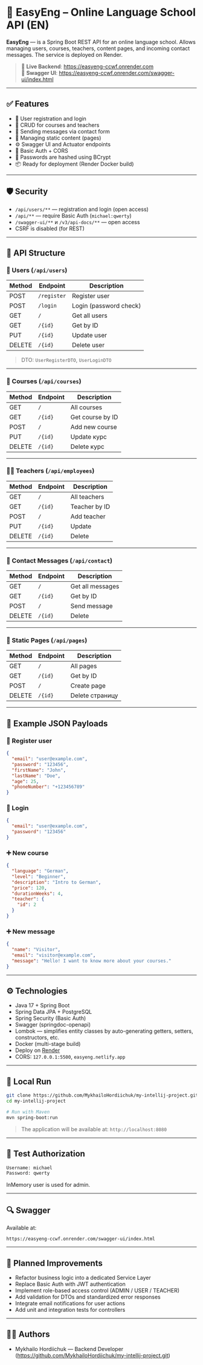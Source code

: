 
# 🏫 EasyEng – Online Language School API (EN)

**EasyEng** — is a Spring Boot REST API for an online language school. Allows managing users, courses, teachers, content pages, and incoming contact messages. The service is deployed on Render.

> 🔗 **Live Backend**: https://easyeng-ccwf.onrender.com  
> 🧪 **Swagger UI**: https://easyeng-ccwf.onrender.com/swagger-ui/index.html  

---

## ✅ Features

- 🔐 User registration and login
- 📘 CRUD for courses and teachers
- 💬 Sending messages via contact form
- 🧾 Managing static content (pages)
- ⚙️ Swagger UI and Actuator endpoints
- 🔐 Basic Auth + CORS
- 🔄 Passwords are hashed using BCrypt
- 📦 Ready for deployment (Render Docker build)

---

## 🛡️ Security

- `/api/users/**` — registration and login (open access)
- `/api/**` — require Basic Auth (`michael:qwerty`)
- `/swagger-ui/**` и `/v3/api-docs/**` — open access
- CSRF is disabled (for REST)

---

## 📁 API Structure

### 👤 Users (`/api/users`)
| Method | Endpoint           | Description                      |
|--------|--------------------|-------------------------------|
| POST   | `/register`        | Register user      |
| POST   | `/login`           | Login (password check)        |
| GET    | `/`                | Get all users   |
| GET    | `/{id}`            | Get by ID                |
| PUT    | `/{id}`            | Update user         |
| DELETE | `/{id}`            | Delete user          |

> DTO: `UserRegisterDTO`, `UserLoginDTO`

---

### 📘 Courses (`/api/courses`)
| Method | Endpoint           | Description                      |
|--------|--------------------|-------------------------------|
| GET    | `/`                | All courses                     |
| GET    | `/{id}`            | Get course by ID           |
| POST   | `/`                | Add new course           |
| PUT    | `/{id}`            | Update курс                 |
| DELETE | `/{id}`            | Delete курс                  |

---

### 👩‍🏫 Teachers (`/api/employees`)
| Method | Endpoint           | Description                      |
|--------|--------------------|-------------------------------|
| GET    | `/`                | All teachers             |
| GET    | `/{id}`            | Teacher by ID           |
| POST   | `/`                | Add teacher        |
| PUT    | `/{id}`            | Update                      |
| DELETE | `/{id}`            | Delete                       |

---

### 💬 Contact Messages (`/api/contact`)
| Method | Endpoint           | Description                      |
|--------|--------------------|-------------------------------|
| GET    | `/`                | Get all messages        |
| GET    | `/{id}`            | Get by ID                |
| POST   | `/`                | Send message           |
| DELETE | `/{id}`            | Delete                       |

---

### 📄 Static Pages (`/api/pages`)
| Method | Endpoint           | Description                      |
|--------|--------------------|-------------------------------|
| GET    | `/`                | All pages                  |
| GET    | `/{id}`            | Get by ID                |
| POST   | `/`                | Create page              |
| DELETE | `/{id}`            | Delete страницу              |

---

## 🧪 Example JSON Payloads

### 🔐 Register user
```json
{
  "email": "user@example.com",
  "password": "123456",
  "firstName": "John",
  "lastName": "Doe",
  "age": 25,
  "phoneNumber": "+123456789"
}
```

### 🔐 Login
```json
{
  "email": "user@example.com",
  "password": "123456"
}
```

### ➕ New course
```json
{
  "language": "German",
  "level": "Beginner",
  "description": "Intro to German",
  "price": 120,
  "durationWeeks": 4,
  "teacher": {
    "id": 2
  }
}
```

### ➕ New message
```json
{
  "name": "Visitor",
  "email": "visitor@example.com",
  "message": "Hello! I want to know more about your courses."
}
```

---

## ⚙️ Technologies

- Java 17 + Spring Boot
- Spring Data JPA + PostgreSQL
- Spring Security (Basic Auth)
- Swagger (springdoc-openapi)
- Lombok — simplifies entity classes by auto-generating getters, setters, constructors, etc.
- Docker (multi-stage build)
- Deploy on [Render](https://render.com)
- CORS: `127.0.0.1:5500`, `easyeng.netlify.app`

---

## 🧾 Local Run

```bash
git clone https://github.com/MykhailoHordiichuk/my-intellij-project.git
cd my-intellij-project

# Run with Maven
mvn spring-boot:run
```

> The application will be available at: `http://localhost:8080`

---

## 🔑 Test Authorization

```bash
Username: michael
Password: qwerty
```

InMemory user is used for admin.

---

## 🔍 Swagger

Available at:
```
https://easyeng-ccwf.onrender.com/swagger-ui/index.html 
```

---

## 🧩 Planned Improvements

- Refactor business logic into a dedicated Service Layer
- Replace Basic Auth with JWT authentication
- Implement role-based access control (ADMIN / USER / TEACHER)
- Add validation for DTOs and standardized error responses
- Integrate email notifications for user actions
- Add unit and integration tests for controllers

---

## 👨‍💻 Authors

- Mykhailo Hordiichuk — Backend Developer (https://github.com/MykhailoHordiichuk/my-intellij-project.git)